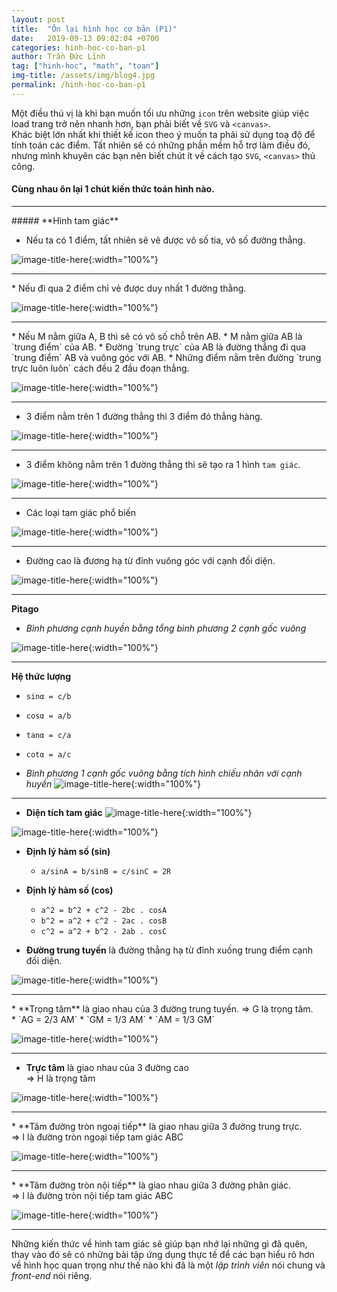 ```yaml
---
layout: post
title:  "Ôn lại hình học cơ bản (P1)"
date:   2019-09-13 09:02:04 +0700
categories: hinh-hoc-co-ban-p1
author: Trần Đức Lĩnh
tag: ["hinh-hoc", "math", "toan"]
img-title: /assets/img/blog4.jpg
permalink: /hinh-hoc-co-ban-p1
---
```

Một điều thú vị là khi bạn muốn tối ưu những `icon` trên website giúp việc load trang trở nên nhanh hơn, bạn phải biết về `SVG` và `<canvas>`.<br/>
Khác biệt lớn nhất khi thiết kế icon theo ý muốn ta phải sử dụng toạ độ để tính toán các điểm. Tất nhiên sẽ có những phần mềm hỗ trợ làm điều đó, nhưng mình khuyên các bạn nên biết chút ít về cách tạo `SVG`, `<canvas>` thủ công.

#### Cùng nhau ôn lại 1 chút kiến thức toán hình nào.
<hr/>
##### **Hình tam giác**

* Nếu ta có 1 điểm, tất nhiên sẽ vẽ được vô số tia, vô số đường thẳng.

![image-title-here](/assets/img/img-post/toan-hinh-co-ban-p1/1-diem.png){:width="100%"}
<hr/>
* Nếu đi qua 2 điểm chỉ vẻ được duy nhất 1 đường thằng.

![image-title-here](/assets/img/img-post/toan-hinh-co-ban-p1/duong-thang.png){:width="100%"}
<hr/>
* Nếu M nằm giữa A, B thì sẽ có vô số chỗ trên AB.
* M nằm giữa AB là `trung điểm` của AB.
* Đường `trung trực` của AB là đường thẳng đi qua `trung điểm` AB và vuông góc với AB.
* Những điểm nằm trên đường `trung trực luôn luôn` cách đều 2 đầu đoạn thẳng.

![image-title-here](/assets/img/img-post/toan-hinh-co-ban-p1/trung-truc.png){:width="100%"}
<hr/>

* 3 điểm nằm trên 1 đường thẳng thì 3 điểm đó thẳng hàng.

![image-title-here](/assets/img/img-post/toan-hinh-co-ban-p1/3-diem.png){:width="100%"}
<hr/>

* 3 điểm không nằm trên 1 đường thẳng thì sẽ tạo ra 1 hình `tam giác`.

![image-title-here](/assets/img/img-post/toan-hinh-co-ban-p1/tam-giac.png){:width="100%"}
<hr/>

* Các loại tam giác phổ biến

![image-title-here](/assets/img/img-post/toan-hinh-co-ban-p1/cac-loai-tam-giac.png){:width="100%"}
<hr/>

* Đường cao là đương hạ từ đỉnh vuông góc với cạnh đối diện.

![image-title-here](/assets/img/img-post/toan-hinh-co-ban-p1/duong-cao.png){:width="100%"}
<hr/>

**Pitago**
* *Bình phương cạnh huyền bằng tổng bình phương 2 cạnh gốc vuông* 

![image-title-here](/assets/img/img-post/toan-hinh-co-ban-p1/pitago.png){:width="100%"}

<hr/>

**Hệ thức lượng**
* `sinα = c/b`
* `cosα = a/b`
* `tanα = c/a`
* `cotα = a/c`

* *Bình phương 1 cạnh gốc vuông bằng tích hình chiếu nhân với cạnh huyền*
![image-title-here](/assets/img/img-post/toan-hinh-co-ban-p1/binh-thuong-1-canh.png){:width="100%"}

<hr/>

* **Diện tích tam giác**
![image-title-here](/assets/img/img-post/toan-hinh-co-ban-p1/dien-tich-1.png){:width="100%"}

![image-title-here](/assets/img/img-post/toan-hinh-co-ban-p1/dien-tich-2.png){:width="100%"}

* **Định lý hàm số (sin)**
    * `a/sinA = b/sinB = c/sinC = 2R`

* **Định lý hàm số (cos)**
    * `a^2 = b^2 + c^2 - 2bc . cosA`
    * `b^2 = a^2 + c^2 - 2ac . cosB`
    * `c^2 = a^2 + b^2 - 2ab . cosC`

* **Đường trung tuyến** là đường thẳng hạ từ đỉnh xuống trung điểm cạnh đối diện.

![image-title-here](/assets/img/img-post/toan-hinh-co-ban-p1/trung-tuyen.png){:width="100%"}
<hr/>
* **Trọng tâm** là giao nhau của 3 đường trung tuyến.
=> G là trọng tâm.<br/>
    * `AG = 2/3 AM`
    * `GM = 1/3 AM`
    * `AM = 1/3 GM`

![image-title-here](/assets/img/img-post/toan-hinh-co-ban-p1/trong-tam.png){:width="100%"}
<hr/>

* **Trực tâm** là giao nhau của 3 đường cao<br/>
=> H là trọng tâm

![image-title-here](/assets/img/img-post/toan-hinh-co-ban-p1/truc-tam.png){:width="100%"}
<hr/>
* **Tâm đường tròn ngoại tiếp** là giao nhau giữa 3 đường trung trực.<br/>
=> I là đường tròn ngoại tiếp tam giác ABC

![image-title-here](/assets/img/img-post/toan-hinh-co-ban-p1/tam-duong-tron-ngoai.png){:width="100%"}
<hr/>
* **Tâm đường tròn nội tiếp** là giao nhau giữa 3 đường phân giác.<br/>
=> I là đường tròn nội tiếp tam giác ABC

![image-title-here](/assets/img/img-post/toan-hinh-co-ban-p1/tam-duong-tron-noi.png){:width="100%"}

***

Những kiến thức về hình tam giác sẽ giúp bạn nhớ lại những gì đã quên, thay vào đó sẽ có những bài tập ứng dụng thực tế để các bạn hiểu rõ hơn về hình học quan trọng như thế nào khi đã là một *lập trình viên* nói chung và *front-end* nói riêng.